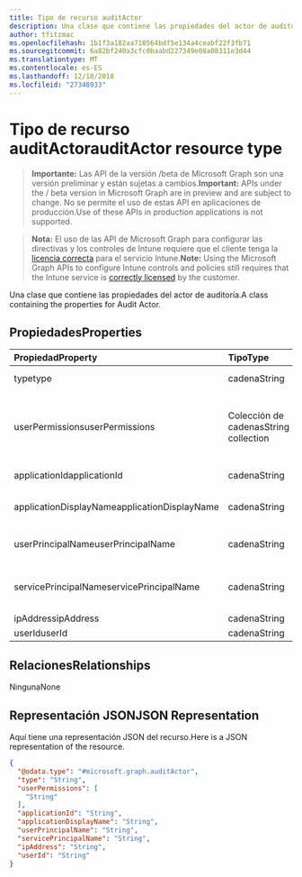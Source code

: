 ```yaml
---
title: Tipo de recurso auditActor
description: Una clase que contiene las propiedades del actor de auditoría.
author: tfitzmac
ms.openlocfilehash: 1b1f3a182aa710564bdf5e134a4ceabf22f3fb71
ms.sourcegitcommit: 6a82bf240a3cfc0baabd227349e08a08311e3d44
ms.translationtype: MT
ms.contentlocale: es-ES
ms.lasthandoff: 12/18/2018
ms.locfileid: "27348933"
---
```

# <a name="auditactor-resource-type"></a><span data-ttu-id="498e5-103">Tipo de recurso auditActor</span><span class="sxs-lookup"><span data-stu-id="498e5-103">auditActor resource type</span></span>

> <span data-ttu-id="498e5-104">**Importante:** Las API de la versión /beta de Microsoft Graph son una versión preliminar y están sujetas a cambios.</span><span class="sxs-lookup"><span data-stu-id="498e5-104">**Important:** APIs under the / beta version in Microsoft Graph are in preview and are subject to change.</span></span> <span data-ttu-id="498e5-105">No se permite el uso de estas API en aplicaciones de producción.</span><span class="sxs-lookup"><span data-stu-id="498e5-105">Use of these APIs in production applications is not supported.</span></span>

> <span data-ttu-id="498e5-106">**Nota:** El uso de las API de Microsoft Graph para configurar las directivas y los controles de Intune requiere que el cliente tenga la [licencia correcta](https://go.microsoft.com/fwlink/?linkid=839381) para el servicio Intune.</span><span class="sxs-lookup"><span data-stu-id="498e5-106">**Note:** Using the Microsoft Graph APIs to configure Intune controls and policies still requires that the Intune service is [correctly licensed](https://go.microsoft.com/fwlink/?linkid=839381) by the customer.</span></span>

<span data-ttu-id="498e5-107">Una clase que contiene las propiedades del actor de auditoría.</span><span class="sxs-lookup"><span data-stu-id="498e5-107">A class containing the properties for Audit Actor.</span></span>
## <a name="properties"></a><span data-ttu-id="498e5-108">Propiedades</span><span class="sxs-lookup"><span data-stu-id="498e5-108">Properties</span></span>
|<span data-ttu-id="498e5-109">Propiedad</span><span class="sxs-lookup"><span data-stu-id="498e5-109">Property</span></span>|<span data-ttu-id="498e5-110">Tipo</span><span class="sxs-lookup"><span data-stu-id="498e5-110">Type</span></span>|<span data-ttu-id="498e5-111">Descripción</span><span class="sxs-lookup"><span data-stu-id="498e5-111">Description</span></span>|
|:---|:---|:---|
|<span data-ttu-id="498e5-112">type</span><span class="sxs-lookup"><span data-stu-id="498e5-112">type</span></span>|<span data-ttu-id="498e5-113">cadena</span><span class="sxs-lookup"><span data-stu-id="498e5-113">String</span></span>|<span data-ttu-id="498e5-114">Tipo de actor.</span><span class="sxs-lookup"><span data-stu-id="498e5-114">Actor Type.</span></span>|
|<span data-ttu-id="498e5-115">userPermissions</span><span class="sxs-lookup"><span data-stu-id="498e5-115">userPermissions</span></span>|<span data-ttu-id="498e5-116">Colección de cadenas</span><span class="sxs-lookup"><span data-stu-id="498e5-116">String collection</span></span>|<span data-ttu-id="498e5-117">Lista de los permisos de usuario cuando se ha realizado la auditoría.</span><span class="sxs-lookup"><span data-stu-id="498e5-117">List of user permissions when the audit was performed.</span></span>|
|<span data-ttu-id="498e5-118">applicationId</span><span class="sxs-lookup"><span data-stu-id="498e5-118">applicationId</span></span>|<span data-ttu-id="498e5-119">cadena</span><span class="sxs-lookup"><span data-stu-id="498e5-119">String</span></span>|<span data-ttu-id="498e5-120">Id. de aplicación de AAD</span><span class="sxs-lookup"><span data-stu-id="498e5-120">AAD Application Id.</span></span>|
|<span data-ttu-id="498e5-121">applicationDisplayName</span><span class="sxs-lookup"><span data-stu-id="498e5-121">applicationDisplayName</span></span>|<span data-ttu-id="498e5-122">cadena</span><span class="sxs-lookup"><span data-stu-id="498e5-122">String</span></span>|<span data-ttu-id="498e5-123">Nombre de la aplicación.</span><span class="sxs-lookup"><span data-stu-id="498e5-123">Name of the Application.</span></span>|
|<span data-ttu-id="498e5-124">userPrincipalName</span><span class="sxs-lookup"><span data-stu-id="498e5-124">userPrincipalName</span></span>|<span data-ttu-id="498e5-125">cadena</span><span class="sxs-lookup"><span data-stu-id="498e5-125">String</span></span>|<span data-ttu-id="498e5-126">Nombre principal de usuario (UPN).</span><span class="sxs-lookup"><span data-stu-id="498e5-126">User Principal Name (UPN).</span></span>|
|<span data-ttu-id="498e5-127">servicePrincipalName</span><span class="sxs-lookup"><span data-stu-id="498e5-127">servicePrincipalName</span></span>|<span data-ttu-id="498e5-128">cadena</span><span class="sxs-lookup"><span data-stu-id="498e5-128">String</span></span>|<span data-ttu-id="498e5-129">Nombre de entidad de seguridad de servicio (SPN).</span><span class="sxs-lookup"><span data-stu-id="498e5-129">Service Principal Name (SPN).</span></span>|
|<span data-ttu-id="498e5-130">ipAddress</span><span class="sxs-lookup"><span data-stu-id="498e5-130">ipAddress</span></span>|<span data-ttu-id="498e5-131">cadena</span><span class="sxs-lookup"><span data-stu-id="498e5-131">String</span></span>|<span data-ttu-id="498e5-132">IPAddress.</span><span class="sxs-lookup"><span data-stu-id="498e5-132">IPAddress.</span></span>|
|<span data-ttu-id="498e5-133">userId</span><span class="sxs-lookup"><span data-stu-id="498e5-133">userId</span></span>|<span data-ttu-id="498e5-134">cadena</span><span class="sxs-lookup"><span data-stu-id="498e5-134">String</span></span>|<span data-ttu-id="498e5-135">Id. de usuario.</span><span class="sxs-lookup"><span data-stu-id="498e5-135">User Id.</span></span>|

## <a name="relationships"></a><span data-ttu-id="498e5-136">Relaciones</span><span class="sxs-lookup"><span data-stu-id="498e5-136">Relationships</span></span>
<span data-ttu-id="498e5-137">Ninguna</span><span class="sxs-lookup"><span data-stu-id="498e5-137">None</span></span>
## <a name="json-representation"></a><span data-ttu-id="498e5-138">Representación JSON</span><span class="sxs-lookup"><span data-stu-id="498e5-138">JSON Representation</span></span>
<span data-ttu-id="498e5-139">Aquí tiene una representación JSON del recurso.</span><span class="sxs-lookup"><span data-stu-id="498e5-139">Here is a JSON representation of the resource.</span></span>
<!-- {
  "blockType": "resource",
  "@odata.type": "microsoft.graph.auditActor"
}
-->
``` json
{
  "@odata.type": "#microsoft.graph.auditActor",
  "type": "String",
  "userPermissions": [
    "String"
  ],
  "applicationId": "String",
  "applicationDisplayName": "String",
  "userPrincipalName": "String",
  "servicePrincipalName": "String",
  "ipAddress": "String",
  "userId": "String"
}
```





